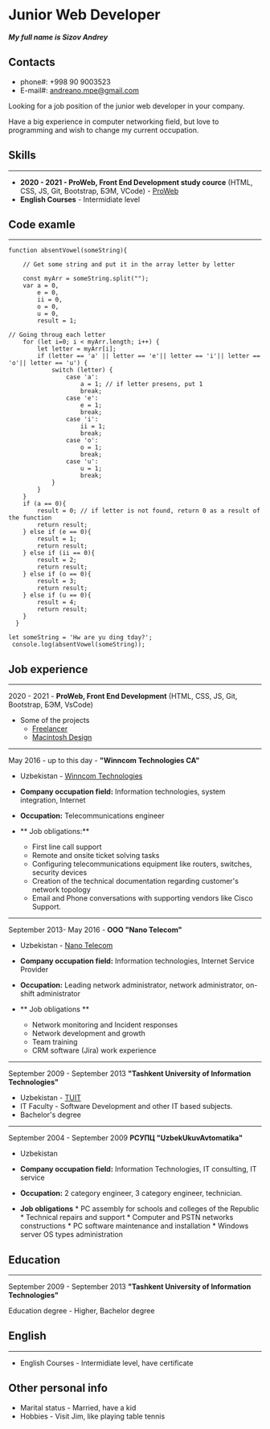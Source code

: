 # Junior Web Developer

***My full name is Sizov Andrey***

## Contacts
   * phone#: +998 90 9003523
   * E-mail#: andreano.mpe@gmail.com


Looking for a job position of the junior web developer in your company.

Have a big experience in computer networking field, but love to programming and wish to change my current occupation. 


## Skills
---
 * **2020 - 2021 - ProWeb, Front End Development study cource** (HTML, CSS, JS, Git, Bootstrap, БЭМ, VCode) - [ProWeb](https://proweb.uz/)
 * **English Courses** - Intermidiate level

## Code examle
---
```
function absentVowel(someString){

    // Get some string and put it in the array letter by letter

    const myArr = someString.split("");
    var a = 0,
        e = 0,
        ii = 0,
        o = 0,
        u = 0,
        result = 1;

// Going throug each letter
    for (let i=0; i < myArr.length; i++) {
        let letter = myArr[i];
        if (letter == 'a' || letter == 'e'|| letter == 'i'|| letter == 'o'|| letter == 'u') {
            switch (letter) {
                case 'a': 
                    a = 1; // if letter presens, put 1
                    break;
                case 'e': 
                    e = 1;
                    break;
                case 'i': 
                    ii = 1;
                    break;
                case 'o': 
                    o = 1;
                    break;
                case 'u': 
                    u = 1;
                    break;
            }
        }
    }
    if (a == 0){
        result = 0; // if letter is not found, return 0 as a result of the function
        return result;
    } else if (e == 0){
        result = 1;
        return result;
    } else if (ii == 0){
        result = 2;
        return result;
    } else if (o == 0){
        result = 3;
        return result;
    } else if (u == 0){
        result = 4;
        return result;
    }
  }

let someString = 'Hw are yu ding tday?';
 console.log(absentVowel(someString));
```

## Job experience
---
2020 - 2021 - **ProWeb, Front End Development** (HTML, CSS, JS, Git, Bootstrap, БЭМ, VsCode)
   * Some of the projects
     * [Freelancer](https://andreanosizov.github.io/freelancer)
     * [Macintosh Design](https://andreanosizov.github.io/Macintosh_Design)

---
May 2016 - up to this day - **"Winncom Technologies CA"**
   * Uzbekistan - [Winncom Technologies](https://winncom.com)
   * **Company occupation field:** Information technologies, system integration, Internet

   * **Occupation:**  Telecommunications engineer
   * ** Job obligations:** 
     * First line call support
     * Remote and onsite ticket solving tasks
     * Configuring telecommunications equipment like routers, switches, security devices
     * Creation of the technical documentation regarding customer's network topology
     * Email and Phone conversations with supporting vendors like Cisco Support.

---
September 2013- May 2016 - **OOO "Nano Telecom"**
   * Uzbekistan - [Nano Telecom](https://nano.uz)
   * **Company occupation field:** Information technologies, Internet Service Provider

   * **Occupation:** Leading network administrator, network administrator, on-shift administrator 

   * ** Job obligations **
     * Network monitoring and Incident responses 
     * Network development and growth
     * Team training
     * CRM software (Jira) work experience


---
September 2009 - September 2013 **"Tashkent University of Information Technologies"**
   * Uzbekistan - [TUIT](https://tuit.uz/en)
   * IT Faculty - Software Development and other IT based subjects.
   * Bachelor's degree

---
September 2004 - September 2009 **РСУПЦ "UzbekUkuvAvtomatika"**
   * Uzbekistan
   * **Company occupation field:** Information Technologies, IT consulting, IT service

   * **Occupation:**  2 category engineer, 3 category engineer, technician.

   * **Job obligations**
    * PC assembly for schools and colleges of the Republic
    * Technical repairs and support
    * Computer and PSTN networks constructions
    * PC software maintenance and installation 
    * Windows server OS types administration

## Education
---
September 2009 - September 2013 **"Tashkent University of Information Technologies"**

Education degree - Higher, Bachelor degree

## English
---
  * English Courses - Intermidiate level, have certificate

## Other personal info
   
   * Marital status - Married, have a kid
   * Hobbies - Visit Jim, like playing table tennis 
